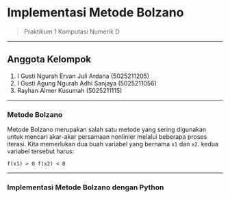 # Implementasi Metode Bolzano
> Praktikum 1 Komputasi Numerik D

***

## Anggota Kelompok
1. I Gusti Ngurah Ervan Juli Ardana (5025211205)
2. I Gusti Agung Ngurah Adhi Sanjaya (5025211056)
3. Rayhan Almer Kusumah (5025211115)

---

### Metode Bolzano
Metode Bolzano merupakan salah satu metode yang sering digunakan untuk mencari akar-akar persamaan nonlinier melalui beberapa proses iterasi. Kita memerlukan dua buah variabel yang bernama `x1` dan `x2`. kedua variabel tersebut harus:

`f(x1) > 0
f(x2) < 0
`

---
### Implementasi Metode Bolzano dengan Python
